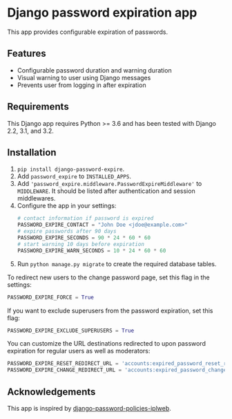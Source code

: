# Django password expiration app
This app provides configurable expiration of passwords.

## Features
 * Configurable password duration and warning duration
 * Visual warning to user using Django messages
 * Prevents user from logging in after expiration

## Requirements
This Django app requires Python >= 3.6 and has been tested with Django 2.2, 3.1, and 3.2.

## Installation
 1. `pip install django-password-expire`.
 2. Add `password_expire` to `INSTALLED_APPS`.
 3. Add `'password_expire.middleware.PasswordExpireMiddleware'` to `MIDDLEWARE`.
    It should be listed after authentication and session middlewares.
 4. Configure the app in your settings:
    ```python
    # contact information if password is expired
    PASSWORD_EXPIRE_CONTACT = "John Doe <jdoe@example.com>"
    # expire passwords after 90 days
    PASSWORD_EXPIRE_SECONDS = 90 * 24 * 60 * 60
    # start warning 10 days before expiration
    PASSWORD_EXPIRE_WARN_SECONDS = 10 * 24 * 60 * 60
    ```
 5. Run `python manage.py migrate` to create the required database tables.

To redirect new users to the change password page, set this flag in the settings:
```python
PASSWORD_EXPIRE_FORCE = True
```

If you want to exclude superusers from the password expiration, set this flag:
```python
PASSWORD_EXPIRE_EXCLUDE_SUPERUSERS = True
```

You can customize the URL destinations redirected to upon password expiration for
regular users as well as moderators:
```python
PASSWORD_EXPIRE_RESET_REDIRECT_URL = 'accounts:expired_password_reset_request'
PASSWORD_EXPIRE_CHANGE_REDIRECT_URL = 'accounts:expired_password_change'
```

## Acknowledgements
This app is inspired by [django-password-policies-iplweb](https://github.com/iplweb/django-password-policies-iplweb).
